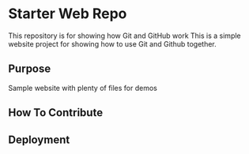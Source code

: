 # Starter Web Repo

This repository is for showing how Git and GitHub work
This is a simple website project for showing how to use Git and Github together.


## Purpose

Sample website with plenty of files for demos

## How To Contribute

## Deployment

